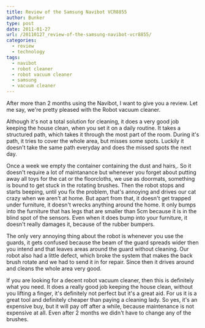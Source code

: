 ```yaml
---
title: Review of the Samsung Navibot VCR8855
author: Bunker
type: post
date: 2011-01-27
url: /20110127_review-of-the-samsung-navibot-vcr8855/
categories:
  - review
  - technology
tags:
  - navibot
  - robot cleaner
  - robot vacuum cleaner
  - samsung
  - vacuum cleaner
---
```

After more than 2 months using the Navibot, I want to give you a review. Let me say, we're pretty pleased with the Robot vacuum cleaner.

Although it's not a total solution for cleaning, it does a very good job keeping the house clean, when you set it on a daily routine. It takes a structured path, which takes it through the most part of the room. During it's path, it tries to cover the whole area, but misses some spots. Luckily it doesn't take the same path everyday and does the missed spots the next day.

Once a week we empty the container containing the dust and hairs,. So it doesn't require a lot of maintanance but whenever you forget about putting away all toys for the cat or the floorcloths, we use as doormats, something is bound to get stuck in the rotating brushes. Then the robot stops and starts beeping, until you fix the problem, that's annoying and drives our cat crazy when we aren't at home. But apart from that, it doesn't get trapped under furniture, it doesn't wrecks anything around the home. It only bumps into the furniture that has legs that are smaller than 5cm because it is in the blind spot of the sensors. Even when it does bump into your furniture, it doesn't really damages it, because of the rubber bumpers.

The only very annoying thing about the robot is whenever you use the guards, it gets confused because the beam of the guard spreads wider then you intend and that leaves areas around the guard without cleaning. Our robot also had a little defect, which broke the system that makes the back brush rotate and we had to send it in for repair. Since then it drives around and cleans the whole area very good.

If you are looking for a decent robot vacuum cleaner, then this is definitely what you need. It does a really good job keeping the house clean, without you lifting a finger, it's definitely not perfect but it's a great aid. For us it is a great tool and definitely cheaper than paying a cleaning lady. So yes, it's an expensive buy, but it will pay off after a while, because maintenance is not expensive at all. Even after 2 months we didn't have to change any of the brushes.